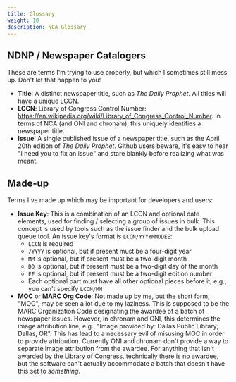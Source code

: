 ```yaml
---
title: Glossary
weight: 10
description: NCA Glossary
---
```


## NDNP / Newspaper Catalogers

These are terms I'm trying to use properly, but which I sometimes still mess
up. Don't let that happen to you!

- **Title**: A distinct newspaper title, such as *The Daily Prophet*. All
  titles will have a unique LCCN.
- **LCCN**: Library of Congress Control Number:
  <https://en.wikipedia.org/wiki/Library_of_Congress_Control_Number>. In terms
  of NCA (and ONI and chronam), this uniquely identifies a newspaper title.
- **Issue**: A single published issue of a newspaper title, such as the April
  20th edition of *The Daily Prophet*. Github users beware, it's easy to hear
  "I need you to fix an issue" and stare blankly before realizing what was
  meant.

## Made-up

Terms I've made up which may be important for developers and users:

- **Issue Key**: This is a combination of an LCCN and optional date elements,
  used for finding / selecting a group of issues in bulk. This concept is used
  by tools such as the issue finder and the bulk upload queue tool. An issue
  key's format is `LCCN/YYYYMMDDEE`:
  - `LCCN` is required
  - `/YYYY` is optional, but if present must be a four-digit year
  - `MM` is optional, but if present must be a two-digit month
  - `DD` is optional, but if present must be a two-digit day of the month
  - `EE` is optional, but if present must be a two-digit edition number
  - Each optional part must have all other optional pieces before it; e.g., you
    can't specify `LCCN/MM`
- **MOC** or **MARC Org Code**: Not made up by me, but the short form, "MOC",
  may be seen a lot due to my laziness. This is supposed to be the MARC
  Organization Code designating the awardee of a batch of newspaper issues.
  However, in chronam and ONI, this determines the image attribution line,
  e.g., "Image provided by: Dallas Public Library; Dallas, OR". This has lead
  to a necessary evil of misusing MOC in order to provide attribution.
  Currently ONI and chronam don't provide a way to separate image attribution
  from the awardee. For anything that isn't awarded by the Library of
  Congress, technically there is no awardee, but the software can't actually
  accommodate a batch that doesn't have this set to *something*.
